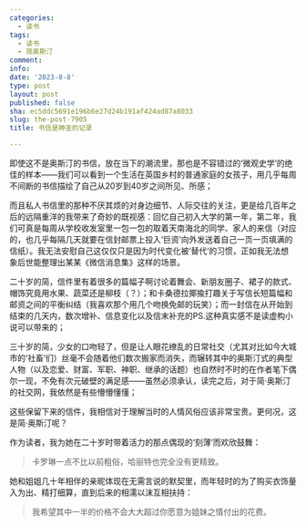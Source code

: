 ```yaml
---
categories:
  - 读书
tags:
  - 读书
  - 简奥斯汀
comment: 
info: 
date: '2023-8-8'
type: post
layout: post
published: false
sha: ec5ddc5691e196b6e27d24b191af424ad87a8033
slug: the-post-7905
title: 书信是神圣的记录

---
```

即使这不是奥斯汀的书信，放在当下的潮流里，那也是不容错过的‘微观史学’的绝佳的样本——我们可以看到一个生活在英国乡村的普通家庭的女孩子，用几乎每周不间断的书信描绘了自己从20岁到40岁之间所见、所感；

而且私人书信里的那种不厌其烦的对身边细节、人际交往的关注，更是给几百年之后的远隔重洋的我带来了奇妙的既视感：回忆自己初入大学的第一年，第二年，我们可真是每周从学校收发室里一包一包的取着天南海北的同学、家人的来信（对应的，也几乎每隔几天就要在信封邮票上投入‘巨资’向外发送着自己一页一页填满的信纸）。我无法安慰自己这仅仅只是因为时代变化被‘替代’的习惯，正如我无法想象后世能整理出某某《微信消息集》这样的场景。

二十岁的简，信件里有着很多的篇幅子啊讨论着舞会、新朋友圈子、裙子的款式、帽饰究竟用水果、蔬菜还是柳枝（？）；和卡桑德拉揶揄打趣关于写信长短篇幅和邮资之间的平衡纠结（我喜欢那个用几个吻换免邮的玩笑）；而一封信在从开始到结束的几天内，数次增补、信息变化以及信末补充的PS.这种真实感不是读虚构小说可以带来的；

三十岁的简，少女的口吻轻了，但是让人眼花缭乱的日常社交（尤其对比如今大城市的‘社畜’们）丝毫不会随着他们数次搬家而消失，而辗转其中的奥斯汀式的典型人物（以及恋爱、财富、军职、神职、继承的话题）也自然时不时的在作者笔下偶尔一现，不免有次元破壁的满足感——虽然必须承认，读完之后，对于简·奥斯汀的社交网，我依然是有些懵懵懂懂；

这些保留下来的信件，我相信对于理解当时的人情风俗应该非常宝贵。更何况，这是简·奥斯汀呢？

作为读者，我为她在二十岁时带着活力的那点偶现的‘刻薄’而欢欣鼓舞：

> 卡罗琳一点不比以前粗俗，哈丽特也完全没有更精致。

她和姐姐几十年相伴的亲昵体现在无需言说的默契里，而年轻时的为了购买衣饰量入为出、精打细算，直到后来的相濡以沫互相扶持：

> 我希望其中一半的价格不会大大超过你愿意为姐妹之情付出的花费。



